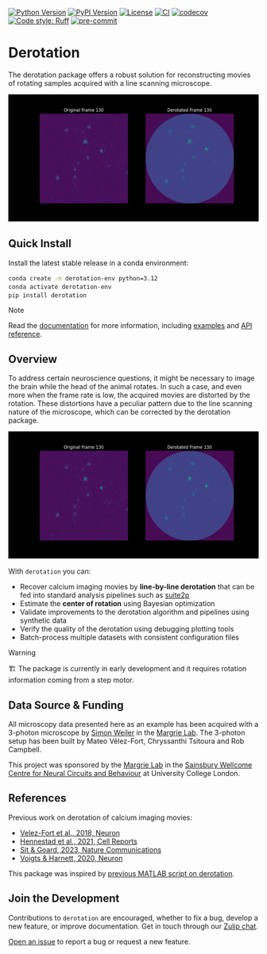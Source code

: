 [![Python Version](https://img.shields.io/pypi/pyversions/derotation.svg)](https://pypi.org/project/derotation)
[![PyPI Version](https://img.shields.io/pypi/v/derotation.svg)](https://pypi.org/project/derotation)
[![License](https://img.shields.io/badge/License-BSD_3--Clause-orange.svg)](https://opensource.org/licenses/BSD-3-Clause)
[![CI](https://img.shields.io/github/actions/workflow/status/neuroinformatics-unit/derotation/test_and_deploy.yml?label=CI)](https://github.com/neuroinformatics-unit/derotation/actions)
[![codecov](https://codecov.io/gh/neuroinformatics-unit/derotation/branch/main/graph/badge.svg?token=P8CCH3TI8K)](https://codecov.io/gh/neuroinformatics-unit/derotation)
[![Code style: Ruff](https://img.shields.io/endpoint?url=https://raw.githubusercontent.com/astral-sh/ruff/main/assets/badge/format.json)](https://github.com/astral-sh/ruff)
[![pre-commit](https://img.shields.io/badge/pre--commit-enabled-brightgreen?logo=pre-commit&logoColor=white)](https://github.com/pre-commit/pre-commit)

# Derotation

The derotation package offers a robust solution for reconstructing movies of rotating samples acquired with a line scanning microscope.

![](docs/source/_static/dark_derotation.gif)

## Quick Install

Install the latest stable release in a conda environment:
```bash
conda create -n derotation-env python=3.12
conda activate derotation-env
pip install derotation
```

> [!Note]
> Read the [documentation](https://derotation.neuroinformatics.dev) for more information, including [examples](https://derotation.neuroinformatics.dev/examples/index.html) and [API reference](https://derotation.neuroinformatics.dev/api_index.html).

## Overview
To address certain neuroscience questions, it might be necessary to image the brain while the head of the animal rotates. In such a case, and even more when the frame rate is low, the acquired movies are distorted by the rotation. These distortions have a peculiar pattern due to the line scanning nature of the microscope, which can be corrected by the derotation package.

![](_static/dark_derotation.gif)

With `derotation` you can:
- Recover calcium imaging movies by **line-by-line derotation** that can be fed into standard analysis pipelines such as [suite2p](https://github.com/MouseLand/suite2p)
- Estimate the **center of rotation** using Bayesian optimization
- Validate improvements to the derotation algorithm and pipelines using synthetic data
- Verify the quality of the derotation using debugging plotting tools
- Batch-process multiple datasets with consistent configuration files

> [!Warning]
> 🏗️ The package is currently in early development and it requires rotation information coming from a step motor.

## Data Source & Funding
All microscopy data presented here as an example has been acquired with a 3-photon microscope by [Simon Weiler](https://github.com/simonweiler) in the [Margrie Lab](https://www.sainsburywellcome.org/web/groups/margrie-lab). The 3-photon setup has been built by Mateo Vélez-Fort, Chryssanthi Tsitoura and Rob Campbell.

This project was sponsored by the [Margrie Lab](https://www.sainsburywellcome.org/web/groups/margrie-lab) in the [Sainsbury Wellcome Centre for Neural Circuits and Behaviour](https://www.sainsburywellcome.org/web/) at University College London.

## References
Previous work on derotation of calcium imaging movies:
- [Velez-Fort et al., 2018, Neuron](https://doi.org/10.1016/j.neuron.2018.02.023)
- [Hennestad et al., 2021, Cell Reports](https://doi.org/10.1016/j.celrep.2021.110134)
- [Sit & Goard, 2023, Nature Communications](https://doi.org/10.1038/s41467-023-37704-5)
- [Voigts & Harnett, 2020, Neuron](https://doi.org/10.1016/j.neuron.2019.10.016)

This package was inspired by [previous MATLAB script on derotation](https://github.com/jvoigts/rotating-2p-image-correction).


## Join the Development

Contributions to `derotation` are encouraged, whether to fix a bug, develop a new feature, or improve documentation. Get in touch through our [Zulip chat](https://neuroinformatics.zulipchat.com/#narrow/channel/495735-Derotation).

[Open an issue](https://github.com/neuroinformatics-unit/derotation/issues) to report a bug or request a new feature.
